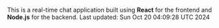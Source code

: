 This is a real-time chat application built using **React** for the frontend and **Node.js** for the backend.
Last updated: Sun Oct 20 04:09:28 UTC 2024

